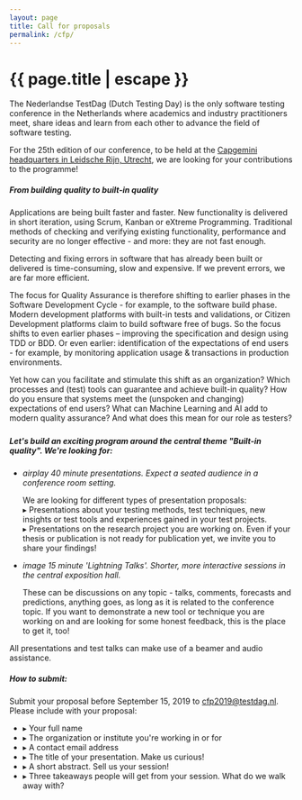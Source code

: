 ```yaml
---
layout: page
title: Call for proposals
permalink: /cfp/
---
```


<h1 class="page-title">{{ page.title | escape }}</h1>

<p>The Nederlandse TestDag (Dutch Testing Day) is the only software testing conference in the Netherlands where academics and industry practitioners meet, share ideas and learn from each other to advance the field of software testing.</p>

For the 25th edition of our conference, to be held at the [Capgemini headquarters in Leidsche Rijn, Utrecht](/location), we are looking for your contributions to the programme! 

<h5>From building quality to built-in quality</h5>
<p>Applications are being built faster and faster. New functionality is delivered in short iteration, using Scrum, Kanban or eXtreme Programming. Traditional methods of checking and verifying existing functionality, performance and security are no longer effective - and more: they are not fast enough.</p>
<p>Detecting and fixing errors in software that has already been built or delivered is time-consuming, slow and expensive. If we prevent errors, we are far more efficient.</p>
<p>The focus for Quality Assurance is therefore shifting to earlier phases in the Software Development Cycle - for example, to the software build phase. Modern development platforms with built-in tests and validations, or Citizen Development platforms claim to build software free of bugs. So the focus shifts to even earlier phases – improving the specification and design using TDD or BDD. Or even earlier: identification of the expectations of end users - for example, by monitoring application usage & transactions in production environments.</p>
<p>Yet how can you facilitate and stimulate this shift as an organization? Which processes and (test) tools can guarantee and achieve built-in quality? How do you ensure that systems meet the (unspoken and changing) expectations of end users? What can Machine Learning and AI add to modern quality assurance? And what does this mean for our role as testers?</p>

<h5>

<h5>Let's build an exciting program around the central theme "Built-in quality". We're looking for:</h5>

<ul class="collection">
  <li class="collection-item avatar">
    <i class="material-icons circle light-green">airplay</i>
    <span class="title"><i>40 minute presentations. Expect a seated audience in a conference room setting.</i></span> <br/>
      <p>We are looking for different types of presentation proposals: <br/>
        &#9656; Presentations about your testing methods, test techniques, new insights or test tools and experiences gained in your test projects.<br/>
        &#9656; Presentations on the research project you are working on. Even if your thesis or publication is not ready for publication yet, we invite you to share your findings!<br/>
      </p>
  </li>
  <li class="collection-item avatar">
    <i class="material-icons circle light-green">image</i>
    <span class="title"><i>15 minute 'Lightning Talks'. Shorter, more interactive sessions in the central exposition hall.</i></span>
    <p>These can be discussions on any topic - talks, comments, forecasts and predictions, anything goes, as long as it is related to the conference topic. If you want to demonstrate a new tool or technique you are working on and are looking for some honest feedback, this is the place to get it, too!</p>
  </li>
</ul>

All presentations and test talks can make use of a beamer and audio assistance.

<h5>How to submit:</h5>
Submit your proposal before September 15, 2019 to <a href="mailto:cfp2019@testdag.nl?Subject=Call%20for%Papers%Testdag%202019">cfp2019@testdag.nl</a>. Please include with your proposal:
<ul>
    <li>&#9656; Your full name</li>
    <li>&#9656; The organization or institute you're working in or for</li> 
    <li>&#9656; A contact email address</li>
    <li>&#9656; The title of your presentation. Make us curious!</li>
    <li>&#9656; A short abstract. Sell us your session!</li>
    <li>&#9656; Three takeaways people will get from your session. What do we walk away with?</li>
</ul>

<div class="section">
<!--<iframe src="https://docs.google.com/forms/d/e/1FAIpQLSeJjPWfzJecOiaV0k38PJSUPLeA3h235mirwq1ZHRWcykGMIQ/viewform?embedded=true" width="800" height="600" frameborder="0" marginheight="0" marginwidth="0">Loading...</iframe>-->
</div>
